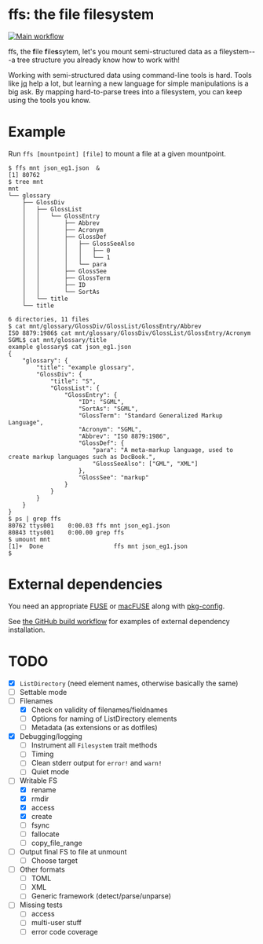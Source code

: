 # ffs: the file filesystem
[![Main workflow](https://github.com/mgree/ffs/actions/workflows/build.yml/badge.svg)](https://github.com/mgree/ffs/actions/workflows/build.yml)

ffs, the **f**ile **f**ile**s**sytem, let's you mount semi-structured
data as a fileystem---a tree structure you already know how to work with!

Working with semi-structured data using command-line tools is hard.
Tools like [jq](https://github.com/stedolan/jq) help a lot, but
learning a new language for simple manipulations is a big ask. By mapping
hard-to-parse trees into a filesystem, you can keep using the tools you
know.

# Example

Run `ffs [mountpoint] [file]` to mount a file at a given mountpoint.

```shell-session
$ ffs mnt json_eg1.json  &
[1] 80762
$ tree mnt
mnt
└── glossary
    ├── GlossDiv
    │   ├── GlossList
    │   │   └── GlossEntry
    │   │       ├── Abbrev
    │   │       ├── Acronym
    │   │       ├── GlossDef
    │   │       │   ├── GlossSeeAlso
    │   │       │   │   ├── 0
    │   │       │   │   └── 1
    │   │       │   └── para
    │   │       ├── GlossSee
    │   │       ├── GlossTerm
    │   │       ├── ID
    │   │       └── SortAs
    │   └── title
    └── title

6 directories, 11 files
$ cat mnt/glossary/GlossDiv/GlossList/GlossEntry/Abbrev
ISO 8879:1986$ cat mnt/glossary/GlossDiv/GlossList/GlossEntry/Acronym 
SGML$ cat mnt/glossary/title 
example glossary$ cat json_eg1.json 
{
    "glossary": {
        "title": "example glossary",
		"GlossDiv": {
            "title": "S",
			"GlossList": {
                "GlossEntry": {
                    "ID": "SGML",
					"SortAs": "SGML",
					"GlossTerm": "Standard Generalized Markup Language",
					"Acronym": "SGML",
					"Abbrev": "ISO 8879:1986",
					"GlossDef": {
                        "para": "A meta-markup language, used to create markup languages such as DocBook.",
						"GlossSeeAlso": ["GML", "XML"]
                    },
					"GlossSee": "markup"
                }
            }
        }
    }
}
$ ps | grep ffs
80762 ttys001    0:00.03 ffs mnt json_eg1.json
80843 ttys001    0:00.00 grep ffs
$ umount mnt
[1]+  Done                    ffs mnt json_eg1.json
$
```

# External dependencies

You need an appropriate [FUSE](https://github.com/libfuse/libfuse) or
[macFUSE](https://osxfuse.github.io/) along with
[pkg-config](https://www.freedesktop.org/wiki/Software/pkg-config/).

See [the GitHub build
workflow](https://github.com/mgree/ffs/blob/main/.github/workflows/build.yml)
for examples of external dependency installation.

# TODO

- [x] `ListDirectory` (need element names, otherwise basically the same)
- [ ] Settable mode
- [ ] Filenames
  + [x] Check on validity of filenames/fieldnames
  + [ ] Options for naming of ListDirectory elements
  + [ ] Metadata (as extensions or as dotfiles)
- [x] Debugging/logging
  + [ ] Instrument all `Filesystem` trait methods
  + [ ] Timing
  + [ ] Clean stderr output for `error!` and `warn!`
  + [ ] Quiet mode
- [ ] Writable FS
  + [x] rename
  + [x] rmdir
  + [x] access
  + [x] create
  + [ ] fsync
  + [ ] fallocate
  + [ ] copy_file_range
- [ ] Output final FS to file at unmount
  + [ ] Choose target
- [ ] Other formats
  + [ ] TOML
  + [ ] XML
  + [ ] Generic framework (detect/parse/unparse)
- [ ] Missing tests
  + [ ] access
  + [ ] multi-user stuff
  + [ ] error code coverage
